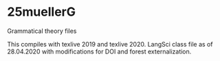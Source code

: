 # 25muellerG
Grammatical theory files

This compiles with texlive 2019 and texlive 2020. LangSci class file as of 28.04.2020 with modifications for DOI and forest externalization.